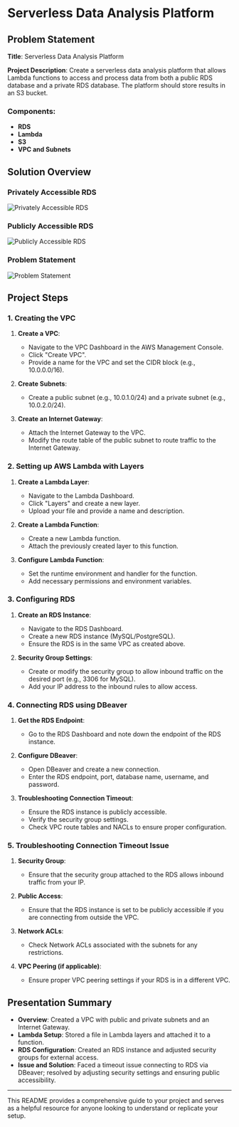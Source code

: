 # Serverless Data Analysis Platform

## Problem Statement

**Title**: Serverless Data Analysis Platform

**Project Description**: Create a serverless data analysis platform that allows Lambda functions to access and process data from both a public RDS database and a private RDS database. The platform should store results in an S3 bucket.

### Components:
- **RDS**
- **Lambda**
- **S3**
- **VPC and Subnets**

## Solution Overview

### Privately Accessible RDS
![Privately Accessible RDS](./mnt/data/Capture.PNG)

### Publicly Accessible RDS
![Publicly Accessible RDS](./mnt/data/Diagram%20Two.PNG)

### Problem Statement
![Problem Statement](./mnt/data/Problem%20Statement.PNG)

## Project Steps

### 1. Creating the VPC
1. **Create a VPC**:
   - Navigate to the VPC Dashboard in the AWS Management Console.
   - Click "Create VPC".
   - Provide a name for the VPC and set the CIDR block (e.g., 10.0.0.0/16).

2. **Create Subnets**:
   - Create a public subnet (e.g., 10.0.1.0/24) and a private subnet (e.g., 10.0.2.0/24).

3. **Create an Internet Gateway**:
   - Attach the Internet Gateway to the VPC.
   - Modify the route table of the public subnet to route traffic to the Internet Gateway.

### 2. Setting up AWS Lambda with Layers
1. **Create a Lambda Layer**:
   - Navigate to the Lambda Dashboard.
   - Click "Layers" and create a new layer.
   - Upload your file and provide a name and description.

2. **Create a Lambda Function**:
   - Create a new Lambda function.
   - Attach the previously created layer to this function.

3. **Configure Lambda Function**:
   - Set the runtime environment and handler for the function.
   - Add necessary permissions and environment variables.

### 3. Configuring RDS
1. **Create an RDS Instance**:
   - Navigate to the RDS Dashboard.
   - Create a new RDS instance (MySQL/PostgreSQL).
   - Ensure the RDS is in the same VPC as created above.

2. **Security Group Settings**:
   - Create or modify the security group to allow inbound traffic on the desired port (e.g., 3306 for MySQL).
   - Add your IP address to the inbound rules to allow access.

### 4. Connecting RDS using DBeaver
1. **Get the RDS Endpoint**:
   - Go to the RDS Dashboard and note down the endpoint of the RDS instance.

2. **Configure DBeaver**:
   - Open DBeaver and create a new connection.
   - Enter the RDS endpoint, port, database name, username, and password.

3. **Troubleshooting Connection Timeout**:
   - Ensure the RDS instance is publicly accessible.
   - Verify the security group settings.
   - Check VPC route tables and NACLs to ensure proper configuration.

### 5. Troubleshooting Connection Timeout Issue
1. **Security Group**:
   - Ensure that the security group attached to the RDS allows inbound traffic from your IP.

2. **Public Access**:
   - Ensure that the RDS instance is set to be publicly accessible if you are connecting from outside the VPC.

3. **Network ACLs**:
   - Check Network ACLs associated with the subnets for any restrictions.

4. **VPC Peering (if applicable)**:
   - Ensure proper VPC peering settings if your RDS is in a different VPC.

## Presentation Summary
- **Overview**: Created a VPC with public and private subnets and an Internet Gateway.
- **Lambda Setup**: Stored a file in Lambda layers and attached it to a function.
- **RDS Configuration**: Created an RDS instance and adjusted security groups for external access.
- **Issue and Solution**: Faced a timeout issue connecting to RDS via DBeaver; resolved by adjusting security settings and ensuring public accessibility.

---

This README provides a comprehensive guide to your project and serves as a helpful resource for anyone looking to understand or replicate your setup.
